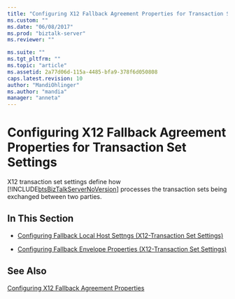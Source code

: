 ```yaml
---
title: "Configuring X12 Fallback Agreement Properties for Transaction Set Settings | Microsoft Docs"
ms.custom: ""
ms.date: "06/08/2017"
ms.prod: "biztalk-server"
ms.reviewer: ""

ms.suite: ""
ms.tgt_pltfrm: ""
ms.topic: "article"
ms.assetid: 2a77d06d-115a-4485-bfa9-378f6d050808
caps.latest.revision: 10
author: "MandiOhlinger"
ms.author: "mandia"
manager: "anneta"
---
```

# Configuring X12 Fallback Agreement Properties for Transaction Set Settings
X12 transaction set settings define how [!INCLUDE[btsBizTalkServerNoVersion](../includes/btsbiztalkservernoversion-md.md)] processes the transaction sets being exchanged between two parties.  
  
## In This Section  
  
-   [Configuring Fallback Local Host Settngs (X12-Transaction Set Settings)](../core/configuring-fallback-local-host-settngs-x12-transaction-set-settings.md)  
  
-   [Configuring Fallback Envelope Properties (X12-Transaction Set Settings)](../core/configuring-fallback-envelope-properties-x12-transaction-set-settings.md)  
  
## See Also  
 [Configuring X12 Fallback Agreement Properties](../core/configuring-x12-fallback-agreement-properties.md)